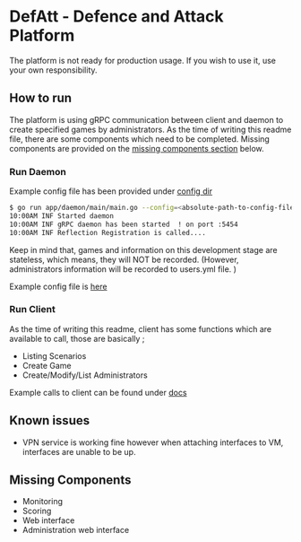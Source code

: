 # DefAtt - Defence and Attack Platform

The platform is not ready for production usage. If you wish to use it, use your own responsibility. 

## How to run 

The platform is using gRPC communication between client and daemon to create specified games by administrators. As the time of writing this readme file, there are 
some components which need to be completed. Missing components are provided on the [missing components section]() below. 

### Run Daemon 

Example config file has been provided under [config dir](config/)

````bash 
$ go run app/daemon/main/main.go --config=<absolute-path-to-config-file>
10:00AM INF Started daemon
10:00AM INF gRPC daemon has been started  ! on port :5454
10:00AM INF Reflection Registration is called....
````
Keep in mind that, games and information on this development stage are stateless, which means, they will NOT be recorded. (However, administrators information will be recorded to users.yml file. )

Example config file is [here](./config/config.yml)

### Run Client 

As the time of writing this readme, client has some functions which are available to call, those are basically ; 

- Listing Scenarios
- Create Game 
- Create/Modify/List Administrators 

Example calls to client can be found under [docs](docs/client.md)

## Known issues 
- VPN service is working fine however when attaching interfaces to VM, interfaces are unable to be up. 

## Missing Components

- Monitoring 
- Scoring
- Web interface
- Administration web interface

